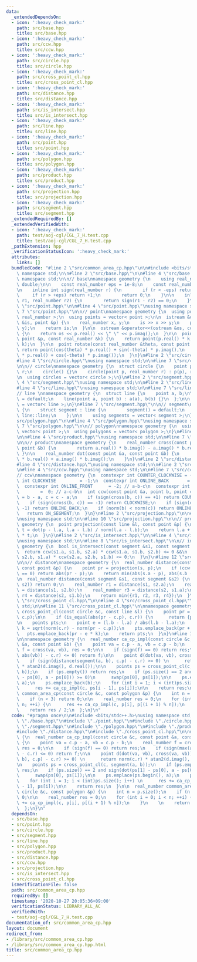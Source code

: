 ```yaml
---
data:
  _extendedDependsOn:
  - icon: ':heavy_check_mark:'
    path: src/base.hpp
    title: src/base.hpp
  - icon: ':heavy_check_mark:'
    path: src/ccw.hpp
    title: src/ccw.hpp
  - icon: ':heavy_check_mark:'
    path: src/circle.hpp
    title: src/circle.hpp
  - icon: ':heavy_check_mark:'
    path: src/cross_point_cl.hpp
    title: src/cross_point_cl.hpp
  - icon: ':heavy_check_mark:'
    path: src/distance.hpp
    title: src/distance.hpp
  - icon: ':heavy_check_mark:'
    path: src/is_intersect.hpp
    title: src/is_intersect.hpp
  - icon: ':heavy_check_mark:'
    path: src/line.hpp
    title: src/line.hpp
  - icon: ':heavy_check_mark:'
    path: src/point.hpp
    title: src/point.hpp
  - icon: ':heavy_check_mark:'
    path: src/polygon.hpp
    title: src/polygon.hpp
  - icon: ':heavy_check_mark:'
    path: src/product.hpp
    title: src/product.hpp
  - icon: ':heavy_check_mark:'
    path: src/projection.hpp
    title: src/projection.hpp
  - icon: ':heavy_check_mark:'
    path: src/segment.hpp
    title: src/segment.hpp
  _extendedRequiredBy: []
  _extendedVerifiedWith:
  - icon: ':heavy_check_mark:'
    path: test/aoj-cgl/CGL_7_H.test.cpp
    title: test/aoj-cgl/CGL_7_H.test.cpp
  _pathExtension: hpp
  _verificationStatusIcon: ':heavy_check_mark:'
  attributes:
    links: []
  bundledCode: "#line 2 \"src/common_area_cp.hpp\"\n\n#include <bits/stdc++.h>\nusing\
    \ namespace std;\n\n#line 2 \"src/base.hpp\"\n\n#line 4 \"src/base.hpp\"\nusing\
    \ namespace std;\n\n// base\nnamespace geometry {\n    using real_number = long\
    \ double;\n\n    const real_number eps = 1e-8;\n    const real_number pi = acos(-1);\n\
    \n    inline int sign(real_number r) {\n        if (r < -eps) return -1;\n   \
    \     if (r > +eps) return +1;\n        return 0;\n    }\n\n    inline bool is_equal(real_number\
    \ r1, real_number r2) {\n        return sign(r1 - r2) == 0;\n    }\n}\n#line 2\
    \ \"src/point.hpp\"\n\n#line 4 \"src/point.hpp\"\nusing namespace std;\n\n#line\
    \ 7 \"src/point.hpp\"\n\n// point\nnamespace geometry {\n  using point = complex<\
    \ real_number >;\n  using points = vector< point >;\n\n  istream &operator>>(istream\
    \ &is, point &p) {\n    real_number x, y;\n    is >> x >> y;\n    p = point(x,\
    \ y);\n    return is;\n  }\n\n  ostream &operator<<(ostream &os, const point &p)\
    \ {\n    return os << p.real() << \" \" << p.imag();\n  }\n\n  point operator*(const\
    \ point &p, const real_number &k) {\n    return point(p.real() * k, p.imag() *\
    \ k);\n  }\n\n  point rotate(const real_number &theta, const point &p) {\n   \
    \ return point(cos(theta) * p.real() + sin(-theta) * p.imag(),\n        sin(theta)\
    \ * p.real() + cos(-theta) * p.imag());\n  }\n}\n#line 2 \"src/circle.hpp\"\n\n\
    #line 4 \"src/circle.hpp\"\nusing namespace std;\n\n#line 7 \"src/circle.hpp\"\
    \n\n// circle\nnamespace geometry {\n  struct circle {\n    point p;\n    real_number\
    \ r;\n    circle() {}\n    circle(point p, real_number r) : p(p), r(r) {}\n  };\n\
    \n  using circles = vector< circle >;\n}\n#line 2 \"src/segment.hpp\"\n\n#line\
    \ 4 \"src/segment.hpp\"\nusing namespace std;\n\n#line 2 \"src/line.hpp\"\n\n\
    #line 4 \"src/line.hpp\"\nusing namespace std;\n\n#line 7 \"src/line.hpp\"\n\n\
    // line \nnamespace geometry {\n  struct line {\n    point a, b;\n\n    line()\
    \ = default;\n    line(point a, point b) : a(a), b(b) {}\n  };\n\n  using lines\
    \ = vector< line >;\n}\n#line 7 \"src/segment.hpp\"\n\n// segment\nnamespace geometry\
    \ {\n    struct segment : line {\n        segment() = default;\n        using\
    \ line::line;\n    };\n\n    using segments = vector< segment >;\n}\n#line 2 \"\
    src/polygon.hpp\"\n\n#line 4 \"src/polygon.hpp\"\nusing namespace std;\n\n#line\
    \ 7 \"src/polygon.hpp\"\n\n// polygon\nnamespace geometry {\n  using polygon =\
    \ vector< point >;\n  using polygons = vector< polygon >;\n}\n#line 2 \"src/product.hpp\"\
    \n\n#line 4 \"src/product.hpp\"\nusing namespace std;\n\n#line 7 \"src/product.hpp\"\
    \n\n// product\nnamespace geometry {\n    real_number cross(const point &a, const\
    \ point &b) {\n        return a.real() * b.imag() - a.imag() * b.real();\n   \
    \ }\n\n    real_number dot(const point &a, const point &b) {\n        return a.real()\
    \ * b.real() + a.imag() * b.imag();\n    }\n}\n#line 2 \"src/distance.hpp\"\n\n\
    #line 4 \"src/distance.hpp\"\nusing namespace std;\n\n#line 2 \"src/ccw.hpp\"\n\
    \n#line 4 \"src/ccw.hpp\"\nusing namespace std;\n\n#line 7 \"src/ccw.hpp\"\n\n\
    // ccw\nnamespace geometry {\n  constexpr int COUNTER_CLOCKWISE = +1;\n  constexpr\
    \ int CLOCKWISE         = -1;\n  constexpr int ONLINE_BACK       = +2; // c-a-b\n\
    \  constexpr int ONLINE_FRONT      = -2; // a-b-c\n  constexpr int ON_SEGMENT\
    \        =  0; // a-c-b\n  int ccw(const point &a, point b, point c) {\n    b\
    \ = b - a, c = c - a;\n    if (sign(cross(b, c)) == +1) return COUNTER_CLOCKWISE;\n\
    \    if (sign(cross(b, c)) == -1) return CLOCKWISE;\n    if (sign(dot(b, c)) ==\
    \ -1) return ONLINE_BACK;\n    if (norm(b) < norm(c)) return ONLINE_FRONT;\n \
    \   return ON_SEGMENT;\n  }\n}\n#line 2 \"src/projection.hpp\"\n\n#line 4 \"src/projection.hpp\"\
    \nusing namespace std;\n\n#line 10 \"src/projection.hpp\"\n\n// projection\nnamespace\
    \ geometry {\n  point projection(const line &l, const point &p) {\n    real_number\
    \ t = dot(p - l.a, l.a - l.b) / norm(l.a - l.b);\n    return l.a + (l.a - l.b)\
    \ * t;\n  }\n}\n#line 2 \"src/is_intersect.hpp\"\n\n#line 4 \"src/is_intersect.hpp\"\
    \nusing namespace std;\n\n#line 8 \"src/is_intersect.hpp\"\n\n// intersect\nnamespace\
    \ geometry {\n  bool is_intersect(const segment &s1, const segment &s2) {\n  \
    \  return ccw(s1.a, s1.b, s2.a) * ccw(s1.a, s1.b, s2.b) <= 0 &&\n           ccw(s2.a,\
    \ s2.b, s1.a) * ccw(s2.a, s2.b, s1.b) <= 0;\n  }\n}\n#line 12 \"src/distance.hpp\"\
    \n\n// distance\nnamespace geometry {\n  real_number distance(const segment &s,\
    \ const point &p) {\n    point pr = projection(s, p);\n    if (ccw(s.a, s.b, pr)\
    \ == 0) return abs(pr - p);\n    return min(abs(s.a - p), abs(s.b - p));\n  }\n\
    \n  real_number distance(const segment &s1, const segment &s2) {\n    if (is_intersect(s1,\
    \ s2)) return 0;\n    real_number r1 = distance(s1, s2.a);\n    real_number r2\
    \ = distance(s1, s2.b);\n    real_number r3 = distance(s2, s1.a);\n    real_number\
    \ r4 = distance(s2, s1.b);\n    return min({r1, r2, r3, r4});\n  }\n}\n#line 2\
    \ \"src/cross_point_cl.hpp\"\n\n#line 4 \"src/cross_point_cl.hpp\"\nusing namespace\
    \ std;\n\n#line 11 \"src/cross_point_cl.hpp\"\n\nnamespace geometry {\n  points\
    \ cross_point_cl(const circle &c, const line &l) {\n    point pr = projection(l,\
    \ c.p);\n\n    if (is_equal(abs(pr - c.p), c.r)) {\n      return {pr};\n    }\n\
    \n    points pts;\n    point e = (l.b - l.a) / abs(l.b - l.a);\n    real_number\
    \ k = sqrt(norm(c.r) - norm(pr - c.p));\n    pts.emplace_back(pr + e * k);\n \
    \   pts.emplace_back(pr - e * k);\n    return pts;\n  }\n}\n#line 14 \"src/common_area_cp.hpp\"\
    \n\nnamespace geometry {\n  real_number ca_cp_impl(const circle &c, const point\
    \ &a, const point &b) {\n    point va = c.p - a, vb = c.p - b;\n    real_number\
    \ f = cross(va, vb), res = 0;\n\n    if (sign(f) == 0) return res;\n    if (sign(max(abs(va),\
    \ abs(vb)) - c.r) <= 0) return f;\n\n    point d(dot(va, vb), cross(va, vb));\n\
    \    if (sign(distance(segment(a, b), c.p) - c.r) >= 0) \n      return norm(c.r)\
    \ * atan2(d.imag(), d.real());\n\n    points ps = cross_point_cl(c, segment(a,\
    \ b));\n    if (ps.empty()) return res;\n    if (ps.size() == 2 and sign(dot(ps[1]\
    \ - ps[0], a - ps[0])) >= 0)\n      swap(ps[0], ps[1]);\n\n    ps.emplace(ps.begin(),\
    \ a);\n    ps.emplace_back(b);\n    for (int i = 1; i < (int)ps.size(); i++) \n\
    \      res += ca_cp_impl(c, ps[i - 1], ps[i]);\n\n    return res;\n  }\n\n  real_number\
    \ common_area_cp(const circle &c, const polygon &p) {\n    int n = p.size();\n\
    \    if (n < 3) return 0;\n\n    real_number res = 0;\n    for (int i = 0; i <\
    \ n; ++i) {\n      res += ca_cp_impl(c, p[i], p[(i + 1) % n]);\n    }\n    \n\
    \    return res / 2;\n  };\n}\n"
  code: "#pragma once\n\n#include <bits/stdc++.h>\nusing namespace std;\n\n#include\
    \ \"./base.hpp\"\n#include \"./point.hpp\"\n#include \"./circle.hpp\"\n#include\
    \ \"./segment.hpp\"\n#include \"./polygon.hpp\"\n#include \"./product.hpp\"\n\
    #include \"./distance.hpp\"\n#include \"./cross_point_cl.hpp\"\n\nnamespace geometry\
    \ {\n  real_number ca_cp_impl(const circle &c, const point &a, const point &b)\
    \ {\n    point va = c.p - a, vb = c.p - b;\n    real_number f = cross(va, vb),\
    \ res = 0;\n\n    if (sign(f) == 0) return res;\n    if (sign(max(abs(va), abs(vb))\
    \ - c.r) <= 0) return f;\n\n    point d(dot(va, vb), cross(va, vb));\n    if (sign(distance(segment(a,\
    \ b), c.p) - c.r) >= 0) \n      return norm(c.r) * atan2(d.imag(), d.real());\n\
    \n    points ps = cross_point_cl(c, segment(a, b));\n    if (ps.empty()) return\
    \ res;\n    if (ps.size() == 2 and sign(dot(ps[1] - ps[0], a - ps[0])) >= 0)\n\
    \      swap(ps[0], ps[1]);\n\n    ps.emplace(ps.begin(), a);\n    ps.emplace_back(b);\n\
    \    for (int i = 1; i < (int)ps.size(); i++) \n      res += ca_cp_impl(c, ps[i\
    \ - 1], ps[i]);\n\n    return res;\n  }\n\n  real_number common_area_cp(const\
    \ circle &c, const polygon &p) {\n    int n = p.size();\n    if (n < 3) return\
    \ 0;\n\n    real_number res = 0;\n    for (int i = 0; i < n; ++i) {\n      res\
    \ += ca_cp_impl(c, p[i], p[(i + 1) % n]);\n    }\n    \n    return res / 2;\n\
    \  };\n}\n"
  dependsOn:
  - src/base.hpp
  - src/point.hpp
  - src/circle.hpp
  - src/segment.hpp
  - src/line.hpp
  - src/polygon.hpp
  - src/product.hpp
  - src/distance.hpp
  - src/ccw.hpp
  - src/projection.hpp
  - src/is_intersect.hpp
  - src/cross_point_cl.hpp
  isVerificationFile: false
  path: src/common_area_cp.hpp
  requiredBy: []
  timestamp: '2020-10-27 20:05:36+09:00'
  verificationStatus: LIBRARY_ALL_AC
  verifiedWith:
  - test/aoj-cgl/CGL_7_H.test.cpp
documentation_of: src/common_area_cp.hpp
layout: document
redirect_from:
- /library/src/common_area_cp.hpp
- /library/src/common_area_cp.hpp.html
title: src/common_area_cp.hpp
---
```

